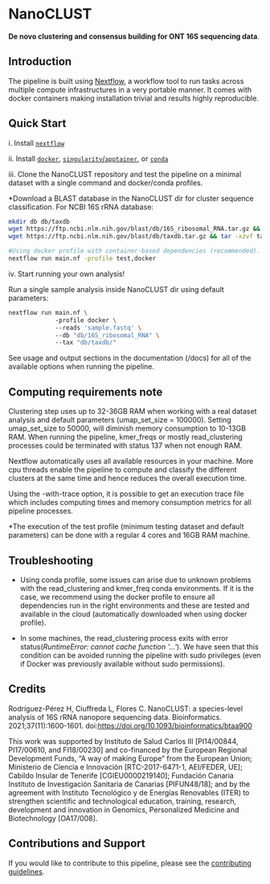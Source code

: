 # NanoCLUST

**De novo clustering and consensus building for ONT 16S sequencing data**.

## Introduction

The pipeline is built using [Nextflow](https://www.nextflow.io), a workflow tool to run tasks across multiple compute infrastructures in a very portable manner. It comes with docker containers making installation trivial and results highly reproducible.

## Quick Start

i. Install [`nextflow`](https://nf-co.re/usage/installation)

ii. Install [`docker`](https://docs.docker.com/engine/installation/), [`singularity`/`apptainer`](https://apptainer.org/docs/user/latest/quick_start.html#quick-installation), or [`conda`](https://conda.io/miniconda.html)

iii. Clone the NanoCLUST repository and test the pipeline on a minimal dataset with a single command and docker/conda profiles.

*Download a BLAST database in the NanoCLUST dir for cluster sequence classification. For NCBI 16S rRNA database:

```bash
mkdir db db/taxdb
wget https://ftp.ncbi.nlm.nih.gov/blast/db/16S_ribosomal_RNA.tar.gz && tar -xzvf 16S_ribosomal_RNA.tar.gz -C db
wget https://ftp.ncbi.nlm.nih.gov/blast/db/taxdb.tar.gz && tar -xzvf taxdb.tar.gz -C db/taxdb
```

```bash
#Using docker profile with container-based dependencies (recommended).
nextflow run main.nf -profile test,docker
```

iv. Start running your own analysis!

Run a single sample analysis inside NanoCLUST dir using default parameters:

```bash
nextflow run main.nf \ 
             -profile docker \ 
             --reads 'sample.fastq' \ 
             --db "db/16S_ribosomal_RNA" \ 
             --tax "db/taxdb/"
```

See usage and output sections in the documentation (/docs) for all of the available options when running the pipeline.

## Computing requirements note

Clustering step uses up to 32-36GB RAM when working with a real dataset analysis and default parameters (umap_set_size = 100000). Setting umap_set_size to 50000, will diminish memory consumption to 10-13GB RAM. When running the pipeline, kmer_freqs or mostly read_clustering processes could be terminated with status 137 when not enough RAM.

Nextflow automatically uses all available resources in your machine. More cpu threads enable the pipeline to compute and classify the different clusters at the same time and hence reduces the overall execution time.

Using the -with-trace option, it is possible to get an execution trace file which includes computing times and memory consumption metrics for all pipeline processes.

*The execution of the test profile (minimum testing dataset and default parameters) can be done with a regular 4 cores and 16GB RAM machine.

## Troubleshooting

- Using conda profile, some issues can arise due to unknown problems with the read_clustering and kmer_freq conda environments. If it is the case, we recommend using the docker profile to ensure all dependencies run in the right environments and these are tested and available in the cloud (automatically downloaded when using docker profile).

- In some machines, the read_clustering process exits with error status(_RuntimeError: cannot cache function '...'_). We have seen that this condition can be avoided running the pipeline with sudo privileges (even if Docker was previously available without sudo permissions). 

## Credits

Rodríguez-Pérez H, Ciuffreda L, Flores C. NanoCLUST: a species-level analysis of 16S rRNA nanopore sequencing data. Bioinformatics. 2021;37(11):1600-1601. doi:https://doi.org/10.1093/bioinformatics/btaa900

This work was supported by Instituto de Salud Carlos III [PI14/00844, PI17/00610, and FI18/00230] and co-financed by the European Regional Development Funds, “A way of making Europe” from the European Union; Ministerio de Ciencia e Innovación [RTC-2017-6471-1, AEI/FEDER, UE]; Cabildo Insular de Tenerife [CGIEU0000219140]; Fundación Canaria Instituto de Investigación Sanitaria de Canarias [PIFUN48/18]; and by the agreement with Instituto Tecnológico y de Energías Renovables (ITER) to strengthen scientific and technological education, training, research, development and innovation in Genomics, Personalized Medicine and Biotechnology [OA17/008]. 

## Contributions and Support

If you would like to contribute to this pipeline, please see the [contributing guidelines](.github/CONTRIBUTING.md).
